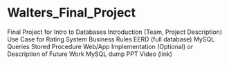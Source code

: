 # Walters_Final_Project
Final Project for Intro to Databases
Introduction (Team, Project Description)
Use Case for Rating System
Business Rules
EERD (full database)
MySQL Queries
Stored Procedure
Web/App Implementation (Optional) or Description of Future Work
MySQL dump
PPT Video (link)
